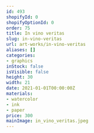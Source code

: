 ```yaml
---
id: 493
shopifyId: 0
shopifyOptionId: 0
order: 75
title: In vino veritas
slug: in-vino-veritas
url: art-works/in-vino-veritas
aliases: []
categories:
- graphics
inStock: false
isVisible: false
height: 30
width: 21
date: 2021-01-01T00:00:00Z
materials:
- watercolor
- ink
- paper
price: 300
mainImage: in_vino_veritas.jpeg
---
```

